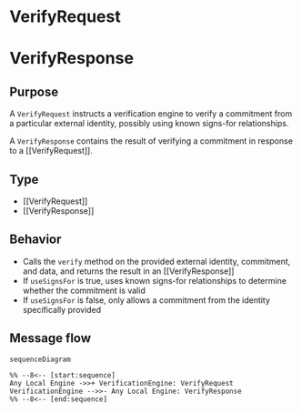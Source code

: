 <div class="message" markdown>

# VerifyRequest

# VerifyResponse

## Purpose

<!-- --8<-- [start:purpose] -->
A `VerifyRequest` instructs a verification engine to verify a commitment from a particular external identity, possibly using known signs-for relationships.

A `VerifyResponse` contains the result of verifying a commitment in response to a [[VerifyRequest]].
<!-- --8<-- [end:purpose] -->

## Type

<!-- --8<-- [start:type] -->
- [[VerifyRequest]]
- [[VerifyResponse]]
<!-- --8<-- [end:type] -->

## Behavior

<!-- --8<-- [start:behavior] -->
- Calls the `verify` method on the provided external identity, commitment, and data, and returns the result in an [[VerifyResponse]]
- If `useSignsFor` is true, uses known signs-for relationships to determine whether the commitment is valid
- If `useSignsFor` is false, only allows a commitment from the identity specifically provided
<!-- --8<-- [end:behavior] -->

## Message flow

<!-- --8<-- [start:messages] -->
```mermaid
sequenceDiagram

%% --8<-- [start:sequence]
Any Local Engine ->>+ VerificationEngine: VerifyRequest
VerificationEngine -->>- Any Local Engine: VerifyResponse
%% --8<-- [end:sequence]
```
<!-- --8<-- [end:messages] -->

</div>
